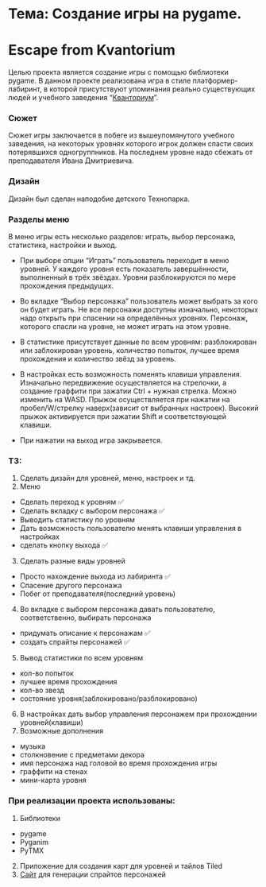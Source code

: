 
# Тема: Создание игры на pygame.
# Escape from Kvantorium


Целью проекта является создание игры с помощью библиотеки pygame.
В данном проекте реализована игра в стиле платформер-лабиринт, в которой присутствуют упоминания реально существующих людей и учебного заведения “[Кванториум](https://kvantorium.ru/)”.

### Сюжет

Сюжет игры заключается в побеге из вышеупомянутого учебного заведения, на некоторых уровнях которого игрок должен спасти своих потерявшихся одногруппников. На последнем уровне надо сбежать от преподавателя Ивана Дмитриевича.

### Дизайн

Дизайн был сделан наподобие детского Технопарка.

### Разделы меню

В меню игры есть несколько разделов: играть, выбор персонажа, статистика, настройки и выход. 

- При выборе опции “Играть” пользователь переходит в меню уровней. У каждого уровня есть показатель завершённости, выполненный в трёх звёздах. Уровни разблокируются по мере прохождения предыдущих.

- Во вкладке “Выбор персонажа” пользователь может выбрать за кого он будет играть. Не все персонажи доступны изначально, некоторых надо открыть при спасении на определённых уровнях. Персонаж, которого спасли на уровне, не может играть на этом уровне.

- В статистике присутствует данные по всем уровням: разблокирован или заблокирован уровень, количество попыток, лучшее время прохождения и количество звёзд за уровень.

- В настройках есть возможность поменять клавиши управления. Изначально передвижение осуществляется на стрелочки, а создание граффити при зажатии Ctrl + нужная стрелка. Можно изменить на WASD. Прыжок осуществляется при нажатии на пробел/W/стрелку наверх(зависит от выбранных настроек). Высокий прыжок активируется при зажатии Shift и соответствующей клавиши.

- При нажатии на выход игра закрывается.

### ТЗ:
1. Сделать дизайн для уровней, меню, настроек и тд.
2. Меню
- Сделать переход к уровням ✅
- Сделать вкладку с выбором персонажа ✅
- Выводить статистику по уровням 
- Дать возможность пользователю менять клавиши управления в настройках
- сделать кнопку выхода ✅
3. Сделать разные виды уровней
- Просто нахождение выхода из лабиринта ✅
- Спасение другого персонажа
- Побег от преподавателя(последний уровень)
4. Во вкладке с выбором персонажа давать пользователю, соответственно, выбирать персонажа
- придумать описание к персонажам ✅
- создать спрайты персонажей ✅
5. Вывод статистики по всем уровням
- кол-во попыток
- лучшее время прохождения
- кол-во звезд
- состояние уровня(заблокировано/разблокировано)
6. В настройках дать выбор управления персонажем при прохождении уровней(клавиши)
7. Возможные дополнения
- музыка
- столкновение с предметами декора
- имя персонажа над головой во время прохождения игры
- граффити на стенах
- мини-карта уровня

### При реализации проекта использованы:
1. Библиотеки
- pygame
- Pyganim
- PyTMX
2. Приложение для создания карт для уровней и тайлов Tiled
3. [Сайт](https://cazwolf.itch.io/pixel-charagen) для генерации спрайтов персонажей 
